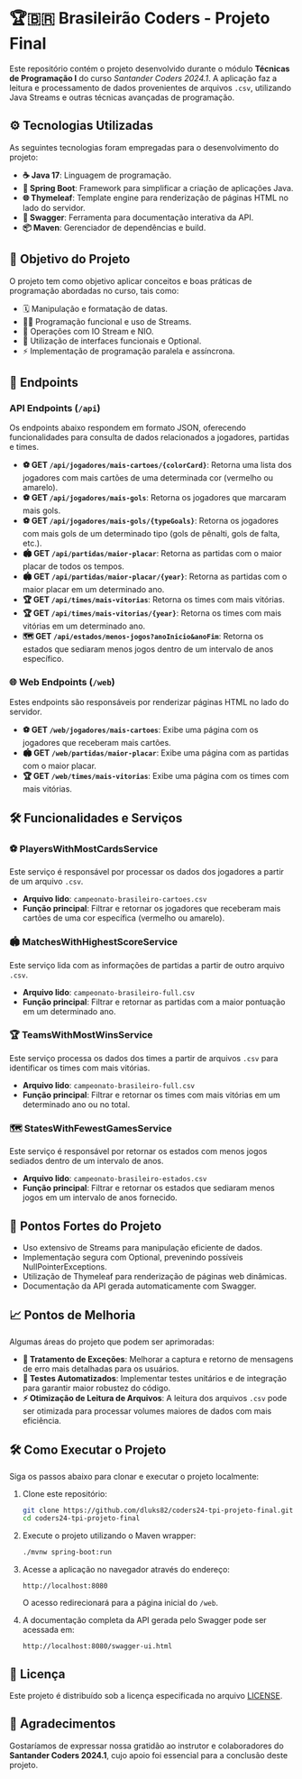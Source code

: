 # 🏆🇧🇷 Brasileirão Coders - Projeto Final

Este repositório contém o projeto desenvolvido durante o módulo **Técnicas de Programação I** do curso *Santander Coders
2024.1*. A aplicação faz a leitura e processamento de dados provenientes de arquivos `.csv`, utilizando Java Streams e
outras técnicas avançadas de programação.

## ⚙️ Tecnologias Utilizadas

As seguintes tecnologias foram empregadas para o desenvolvimento do projeto:

- **☕ Java 17**: Linguagem de programação.
- **🚀 Spring Boot**: Framework para simplificar a criação de aplicações Java.
- **🌐 Thymeleaf**: Template engine para renderização de páginas HTML no lado do servidor.
- **📝 Swagger**: Ferramenta para documentação interativa da API.
- **📦 Maven**: Gerenciador de dependências e build.

## 🎯 Objetivo do Projeto

O projeto tem como objetivo aplicar conceitos e boas práticas de programação abordadas no curso, tais como:

- 🗓️ Manipulação e formatação de datas.
- 🧑‍💻 Programação funcional e uso de Streams.
- 💾 Operações com IO Stream e NIO.
- 🧩 Utilização de interfaces funcionais e Optional.
- ⚡ Implementação de programação paralela e assíncrona.

## 📡 Endpoints

### API Endpoints (`/api`)

Os endpoints abaixo respondem em formato JSON, oferecendo funcionalidades para consulta de dados relacionados a
jogadores, partidas e times.

- **⚽ GET `/api/jogadores/mais-cartoes/{colorCard}`**: Retorna uma lista dos jogadores com mais cartões de uma
  determinada cor (vermelho ou amarelo).
- **⚽ GET `/api/jogadores/mais-gols`**: Retorna os jogadores que marcaram mais gols.
- **⚽ GET `/api/jogadores/mais-gols/{typeGoals}`**: Retorna os jogadores com mais gols de um determinado tipo (gols de
  pênalti, gols de falta, etc.).
- **🏟️ GET `/api/partidas/maior-placar`**: Retorna as partidas com o maior placar de todos os tempos.
- **🏟️ GET `/api/partidas/maior-placar/{year}`**: Retorna as partidas com o maior placar em um determinado ano.
- **🏆 GET `/api/times/mais-vitorias`**: Retorna os times com mais vitórias.
- **🏆 GET `/api/times/mais-vitorias/{year}`**: Retorna os times com mais vitórias em um determinado ano.
- **🗺️ GET `/api/estados/menos-jogos?anoInicio&anoFim`**: Retorna os estados que sediaram menos jogos dentro de um
  intervalo de anos específico.

### 🌐 Web Endpoints (`/web`)

Estes endpoints são responsáveis por renderizar páginas HTML no lado do servidor.

- **⚽ GET `/web/jogadores/mais-cartoes`**: Exibe uma página com os jogadores que receberam mais cartões.
- **🏟️ GET `/web/partidas/maior-placar`**: Exibe uma página com as partidas com o maior placar.
- **🏆 GET `/web/times/mais-vitorias`**: Exibe uma página com os times com mais vitórias.

## 🛠️ Funcionalidades e Serviços

### ⚽ PlayersWithMostCardsService

Este serviço é responsável por processar os dados dos jogadores a partir de um arquivo `.csv`.

- **Arquivo lido**: `campeonato-brasileiro-cartoes.csv`
- **Função principal**: Filtrar e retornar os jogadores que receberam mais cartões de uma cor específica (vermelho ou
  amarelo).

### 🏟️ MatchesWithHighestScoreService

Este serviço lida com as informações de partidas a partir de outro arquivo `.csv`.

- **Arquivo lido**: `campeonato-brasileiro-full.csv`
- **Função principal**: Filtrar e retornar as partidas com a maior pontuação em um determinado ano.

### 🏆 TeamsWithMostWinsService

Este serviço processa os dados dos times a partir de arquivos `.csv` para identificar os times com mais vitórias.

- **Arquivo lido**: `campeonato-brasileiro-full.csv`
- **Função principal**: Filtrar e retornar os times com mais vitórias em um determinado ano ou no total.

### 🗺️ StatesWithFewestGamesService

Este serviço é responsável por retornar os estados com menos jogos sediados dentro de um intervalo de anos.

- **Arquivo lido**: `campeonato-brasileiro-estados.csv`
- **Função principal**: Filtrar e retornar os estados que sediaram menos jogos em um intervalo de anos fornecido.

## 🚀 Pontos Fortes do Projeto

- Uso extensivo de Streams para manipulação eficiente de dados.
- Implementação segura com Optional, prevenindo possíveis NullPointerExceptions.
- Utilização de Thymeleaf para renderização de páginas web dinâmicas.
- Documentação da API gerada automaticamente com Swagger.

## 📈 Pontos de Melhoria

Algumas áreas do projeto que podem ser aprimoradas:

- **🔧 Tratamento de Exceções**: Melhorar a captura e retorno de mensagens de erro mais detalhadas para os usuários.
- **🧪 Testes Automatizados**: Implementar testes unitários e de integração para garantir maior robustez do código.
- **⚡ Otimização de Leitura de Arquivos**: A leitura dos arquivos `.csv` pode ser otimizada para processar volumes
  maiores de dados com mais eficiência.

## 🛠️ Como Executar o Projeto

Siga os passos abaixo para clonar e executar o projeto localmente:

1. Clone este repositório:
   ```bash
   git clone https://github.com/dluks82/coders24-tpi-projeto-final.git
   cd coders24-tpi-projeto-final
   ```

2. Execute o projeto utilizando o Maven wrapper:
   ```bash
   ./mvnw spring-boot:run
   ```

3. Acesse a aplicação no navegador através do endereço:
   ```
   http://localhost:8080
   ```

   O acesso redirecionará para a página inicial do `/web`.

4. A documentação completa da API gerada pelo Swagger pode ser acessada em:
   ```
   http://localhost:8080/swagger-ui.html
   ```

## 📜 Licença

Este projeto é distribuído sob a licença especificada no arquivo [LICENSE](LICENSE).

## 💬 Agradecimentos

Gostaríamos de expressar nossa gratidão ao instrutor e colaboradores do **Santander Coders 2024.1**, cujo apoio foi
essencial para a conclusão deste projeto.
